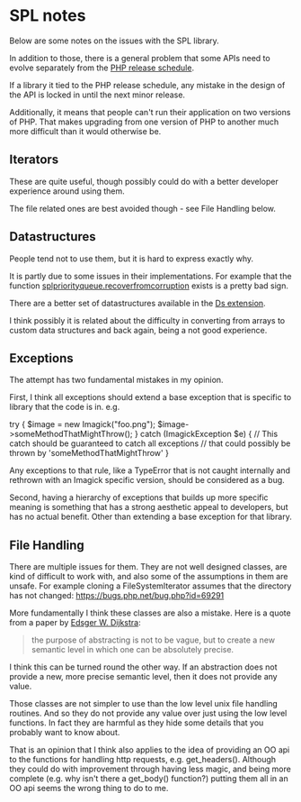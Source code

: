 
# SPL notes

Below are some notes on the issues with the SPL library.

In addition to those, there is a general problem that some APIs need to evolve separately from the [PHP release schedule](https://github.com/Danack/RfcCodex/blob/master/rfc_attitudes.md#not-being-compatible-with-the-php-release-schedule).

If a library it tied to the PHP release schedule, any mistake in the design of the  API is locked in until the next minor release.

Additionally, it means that people can't run their application on two versions of PHP. That makes upgrading from one version of PHP to another much more difficult than it would otherwise be.

## Iterators

These are quite useful, though possibly could do with a better developer experience around using them.

The file related ones are best avoided though - see File Handling below.

## Datastructures

People tend not to use them, but it is hard to express exactly why. 

It is partly due to some issues in their implementations. For example that the function [splpriorityqueue.recoverfromcorruption](https://www.php.net/manual/en/splpriorityqueue.recoverfromcorruption.php) exists is a pretty bad sign. 

There are a better set of datastructures available in the [Ds extension](https://github.com/php-ds/ext-ds).

I think possibly it is related about the difficulty in converting from arrays to custom data structures and back again, being a not good experience.

## Exceptions

The attempt has two fundamental mistakes in my opinion.

First, I think all exceptions should extend a base exception that is specific to library that the code is in. e.g.  

try {
  $image = new Imagick("foo.png");
  $image->someMethodThatMightThrow();
}
catch (ImagickException $e) {
  // This catch should be guaranteed to catch all exceptions
  // that could possibly be thrown by 'someMethodThatMightThrow'
}

Any exceptions to that rule, like a TypeError that is not caught internally and rethrown with an Imagick specific version, should be considered as a bug.

Second, having a hierarchy of exceptions that builds up more specific meaning is something that has a strong aesthetic appeal to developers, but has no actual benefit. Other than extending a base exception for that library.


## File Handling

There are multiple issues for them. They are not well designed classes, are kind of difficult to work with, and also some of the assumptions in them are unsafe. For example cloning a FileSystemIterator assumes that the directory has not changed: https://bugs.php.net/bug.php?id=69291

More fundamentally I think these classes are also a mistake. Here is a quote from a paper by [Edsger W. Dijkstra](https://www.cs.utexas.edu/~EWD/transcriptions/EWD03xx/EWD340.html):

> the purpose of abstracting is not to be vague, but to create 
> a new semantic level in which one can be absolutely precise.

I think this can be turned round the other way. If an abstraction does not provide a new, more precise semantic level, then it does not provide any value.

Those classes are not simpler to use than the low level unix file handling routines. And so they do not provide any value over just using the low level functions. In fact they are harmful as they hide some details that you probably want to know about.

That is an opinion that I think also applies to the idea of providing an OO api to the functions for handling http requests, e.g. get_headers(). Although they could do with improvement through having less magic, and being more complete (e.g. why isn't there a get_body() function?) putting them all in an OO api seems the wrong thing to do to me.





